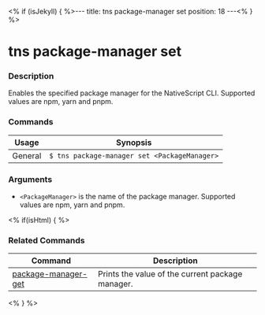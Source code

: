 <% if (isJekyll) { %>---
title: tns package-manager set
position: 18
---<% } %>

# tns package-manager set

### Description

Enables the specified package manager for the NativeScript CLI. Supported values are npm, yarn and pnpm.

### Commands

Usage | Synopsis
------|-------
General | `$ tns package-manager set <PackageManager>`

### Arguments

* `<PackageManager>` is the name of the package manager. Supported values are npm, yarn and pnpm.

<% if(isHtml) { %>

### Related Commands

Command | Description
----------|----------
[package-manager-get](package-manager-get.html) | Prints the value of the current package manager.
<% } %>
